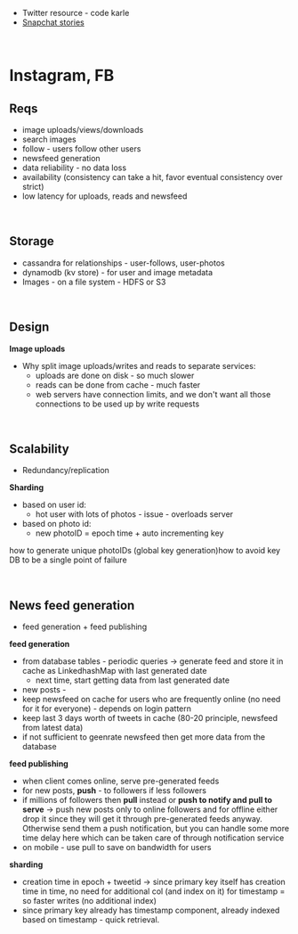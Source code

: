 - Twitter resource - code karle
- [Snapchat stories](https://www.youtube.com/watch?v=WUleQzu9l_8&list=WL&index=2&t=759s&ab_channel=AmazonWebServices)

&nbsp;

# Instagram, FB

## **Reqs**

- image uploads/views/downloads
- search images
- follow - users follow other users
- newsfeed generation
- data reliability - no data loss
- availability (consistency can take a hit, favor eventual consistency over strict)
- low latency for uploads, reads and newsfeed

&nbsp;

## **Storage**

- cassandra for relationships - user-follows, user-photos
- dynamodb (kv store) - for user and image metadata
- Images - on a file system - HDFS or S3

&nbsp;

## **Design**

**Image uploads**

- Why split image uploads/writes and reads to separate services:
    - uploads are done on disk - so much slower
    - reads can be done from cache - much faster
    - web servers have connection limits, and we don't want all those connections to be used up by write requests

&nbsp;

## **Scalability**

- Redundancy/replication

**Sharding**

- based on user id:
    - hot user with lots of photos - issue - overloads server
- based on photo id:
    - new photoID = epoch time + auto incrementing key
&nbsp;

how to generate unique photoIDs (global key generation)how to avoid key DB to be a single point of failure

&nbsp;

## **News feed generation**

- feed generation + feed publishing

**feed generation**

- from database tables - periodic queries -> generate feed and store it in cache as LinkedhashMap with last generated date
    - next time, start getting data from last generated date
- new posts -
- keep newsfeed on cache for users who are frequently online (no need for it for everyone) - depends on login pattern
- keep last 3 days worth of tweets in cache (80-20 principle, newsfeed from latest data)
- if not sufficient to geenrate newsfeed then get more data from the database
&nbsp;

**feed publishing**

- when client comes online, serve pre-generated feeds
- for new posts, **push** - to followers if less followers
- if millions of followers then **pull** instead or **push to notify and pull to serve** -> push new posts only to online followers and for offline either drop it since they will get it through pre-generated feeds anyway. Otherwise send them a push notification, but you can handle some more time delay here which can be taken care of through notification service
- on mobile - use pull to save on bandwidth for users
&nbsp;

**sharding**

- creation time in epoch + tweetid -> since primary key itself has creation time in time, no need for additional col (and index on it) for timestamp = so faster writes (no additional index)
- since primary key already has timestamp component, already indexed based on timestamp - quick retrieval.
